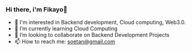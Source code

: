 ### Hi there, i'm Fikayo👋

- 👀 I'm interested in Backend development, Cloud computing, Web3.0.
- 🌱 I’m currently learning Cloud Computing
- 👯 I’m looking to collaborate on Backend Development Projects
- 📫 How to reach me: soetan@gmail.com


